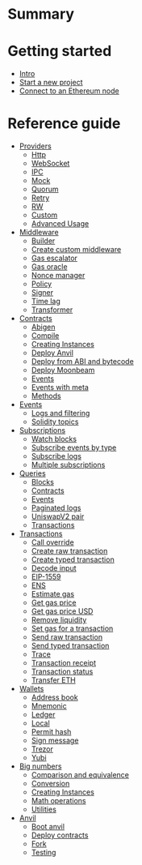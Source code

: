 # Summary

# Getting started

- [Intro](./getting-started/intro.md)
- [Start a new project](./getting-started/start_a_new_project.md)
- [Connect to an Ethereum node](./getting-started/connect_to_an_ethereum_node.md)

# Reference guide

- [Providers](./providers/providers.md)
  - [Http](./providers/http.md)
  - [WebSocket](./providers/ws.md)
  - [IPC](./providers/ipc.md)
  - [Mock](./providers/mock.md)
  - [Quorum](./providers/quorum.md)
  - [Retry](./providers/retry.md)
  - [RW](./providers/rw.md)
  - [Custom](./providers/custom.md)
  - [Advanced Usage](./providers/advanced_usage.md)
- [Middleware](./middleware/middleware.md)
  - [Builder](./middleware/builder.md)
  - [Create custom middleware](./middleware/custom.md)
  - [Gas escalator](./middleware/gas-escalator.md)
  - [Gas oracle](./middleware/gas-oracle.md)
  - [Nonce manager](./middleware/nonce-manager.md)
  - [Policy](./middleware/policy.md)
  - [Signer](./middleware/signer.md)
  - [Time lag]()
  - [Transformer]()
- [Contracts](./contracts/contracts.md)
  - [Abigen](./contracts/abigen.md)
  - [Compile](./contracts/compile.md)
  - [Creating Instances](./contracts/creating-instances.md)
  - [Deploy Anvil](./contracts/deploy-anvil.md)
  - [Deploy from ABI and bytecode](./contracts/deploy-from-abi-and-bytecode.md)
  - [Deploy Moonbeam](./contracts/doploy-moonbeam.md)
  - [Events](./contracts/events.md)
  - [Events with meta](./contracts/events-with-meta.md)
  - [Methods](contracts/methods.md)
- [Events](./events/events.md)
  - [Logs and filtering](events/logs-and-filtering.md)
  - [Solidity topics]()
- [Subscriptions](./subscriptions/subscriptions.md)
  - [Watch blocks](./subscriptions/watch-blocks.md)
  - [Subscribe events by type](./subscriptions/events-by-type.md)
  - [Subscribe logs](./subscriptions/logs.md)
  - [Multiple subscriptions](./subscriptions/multiple-subscriptions.md)
- [Queries]()
  - [Blocks]()
  - [Contracts]()
  - [Events]()
  - [Paginated logs]()
  - [UniswapV2 pair]()
  - [Transactions]()
- [Transactions]()
  - [Call override]()
  - [Create raw transaction]()
  - [Create typed transaction]()
  - [Decode input]()
  - [EIP-1559](./transactions/eip1559.md)
  - [ENS]()
  - [Estimate gas]()
  - [Get gas price]()
  - [Get gas price USD]()
  - [Remove liquidity]()
  - [Set gas for a transaction]()
  - [Send raw transaction]()
  - [Send typed transaction]()
  - [Trace]()
  - [Transaction receipt]()
  - [Transaction status]()
  - [Transfer ETH]()
- [Wallets]()
  - [Address book]()
  - [Mnemonic]()
  - [Ledger]()
  - [Local]()
  - [Permit hash]()
  - [Sign message]()
  - [Trezor]()
  - [Yubi]()
- [Big numbers](./big-numbers/intro.md)
  - [Comparison and equivalence](./big-numbers/comparison-and-equivalence.md)
  - [Conversion](./big-numbers/conversion.md)
  - [Creating Instances](./big-numbers/creating_instances.md)
  - [Math operations](./big-numbers/math-operations.md)
  - [Utilities](./big-numbers/utilities.md)
- [Anvil]()
  - [Boot anvil]()
  - [Deploy contracts]()
  - [Fork]()
  - [Testing]()
